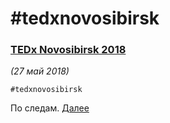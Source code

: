 # #tedxnovosibirsk

### [TEDx Novosibirsk 2018](/2018/2018-05-27_01_TEDx_Novosibirsk_2018)
_(27 май 2018)_

`#tedxnovosibirsk`

По следам.
[Далее](/2018/2018-05-27_01_TEDx_Novosibirsk_2018/)

